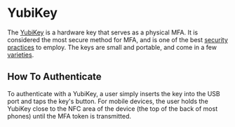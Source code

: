 # YubiKey

The [YubiKey](https://www.yubico.com/products/ease-of-use/) is a hardware key that serves as a physical MFA. It is considered the most secure method for MFA, and is one of the best [security practices](../../security-best-practices.md) to employ. The keys are small and portable, and come in a few [varieties](https://docs.yubico.com/hardware/yubikey/yk-tech-manual/yk5-physical-attributes.html).

## How To Authenticate

To authenticate with a YubiKey, a user simply inserts the key into the USB port and taps the key's button. For mobile devices, the user holds the YubiKey close to the NFC area of the device (the top of the back of most phones) until the MFA token is transmitted.